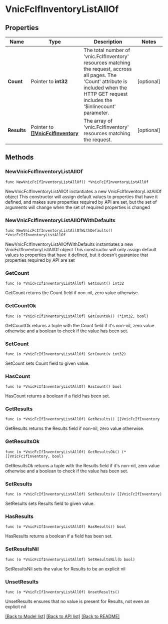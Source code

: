 # VnicFcIfInventoryListAllOf

## Properties

Name | Type | Description | Notes
------------ | ------------- | ------------- | -------------
**Count** | Pointer to **int32** | The total number of &#39;vnic.FcIfInventory&#39; resources matching the request, accross all pages. The &#39;Count&#39; attribute is included when the HTTP GET request includes the &#39;$inlinecount&#39; parameter. | [optional] 
**Results** | Pointer to [**[]VnicFcIfInventory**](VnicFcIfInventory.md) | The array of &#39;vnic.FcIfInventory&#39; resources matching the request. | [optional] 

## Methods

### NewVnicFcIfInventoryListAllOf

`func NewVnicFcIfInventoryListAllOf() *VnicFcIfInventoryListAllOf`

NewVnicFcIfInventoryListAllOf instantiates a new VnicFcIfInventoryListAllOf object
This constructor will assign default values to properties that have it defined,
and makes sure properties required by API are set, but the set of arguments
will change when the set of required properties is changed

### NewVnicFcIfInventoryListAllOfWithDefaults

`func NewVnicFcIfInventoryListAllOfWithDefaults() *VnicFcIfInventoryListAllOf`

NewVnicFcIfInventoryListAllOfWithDefaults instantiates a new VnicFcIfInventoryListAllOf object
This constructor will only assign default values to properties that have it defined,
but it doesn't guarantee that properties required by API are set

### GetCount

`func (o *VnicFcIfInventoryListAllOf) GetCount() int32`

GetCount returns the Count field if non-nil, zero value otherwise.

### GetCountOk

`func (o *VnicFcIfInventoryListAllOf) GetCountOk() (*int32, bool)`

GetCountOk returns a tuple with the Count field if it's non-nil, zero value otherwise
and a boolean to check if the value has been set.

### SetCount

`func (o *VnicFcIfInventoryListAllOf) SetCount(v int32)`

SetCount sets Count field to given value.

### HasCount

`func (o *VnicFcIfInventoryListAllOf) HasCount() bool`

HasCount returns a boolean if a field has been set.

### GetResults

`func (o *VnicFcIfInventoryListAllOf) GetResults() []VnicFcIfInventory`

GetResults returns the Results field if non-nil, zero value otherwise.

### GetResultsOk

`func (o *VnicFcIfInventoryListAllOf) GetResultsOk() (*[]VnicFcIfInventory, bool)`

GetResultsOk returns a tuple with the Results field if it's non-nil, zero value otherwise
and a boolean to check if the value has been set.

### SetResults

`func (o *VnicFcIfInventoryListAllOf) SetResults(v []VnicFcIfInventory)`

SetResults sets Results field to given value.

### HasResults

`func (o *VnicFcIfInventoryListAllOf) HasResults() bool`

HasResults returns a boolean if a field has been set.

### SetResultsNil

`func (o *VnicFcIfInventoryListAllOf) SetResultsNil(b bool)`

 SetResultsNil sets the value for Results to be an explicit nil

### UnsetResults
`func (o *VnicFcIfInventoryListAllOf) UnsetResults()`

UnsetResults ensures that no value is present for Results, not even an explicit nil

[[Back to Model list]](../README.md#documentation-for-models) [[Back to API list]](../README.md#documentation-for-api-endpoints) [[Back to README]](../README.md)


